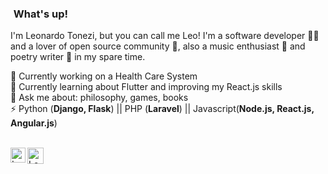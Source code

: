 ### <img src="https://github.com/TheDudeThatCode/TheDudeThatCode/blob/master/Assets/Hi.gif" width="1px"> What's up!&nbsp;

I'm Leonardo Tonezi, but you can call me Leo! I'm a software developer 👨‍💻 and a lover of open source community :heartbeat:, also a music enthusiast :guitar: and poetry writer :memo: in my spare time.

:hammer: Currently working on a Health Care System<br>
🌱 Currently learning about Flutter and improving my React.js skills<br>
💬 Ask me about: philosophy, games, books<br>
⚡ Python (**Django, Flask**) || PHP (**Laravel**) || Javascript(**Node.js, React.js, Angular.js**)<br>

<br>

  <a href="https://in.linkedin.com/in/leonardo-ademir-tonezi-dos-santos-8a431890">
    <img align="left" alt="Leonardo Ademir | Linkedin" width="24px" src="https://github.com/TheDudeThatCode/TheDudeThatCode/blob/master/Assets/Linkedin.svg" />
  </a>

  <a href="mailto:leoademir0@gmail.com">
    <img align="left" alt="Leonardo Ademir | Gmail" width="26px" src="https://github.com/TheDudeThatCode/TheDudeThatCode/blob/master/Assets/Gmail.svg" />
  </a>
